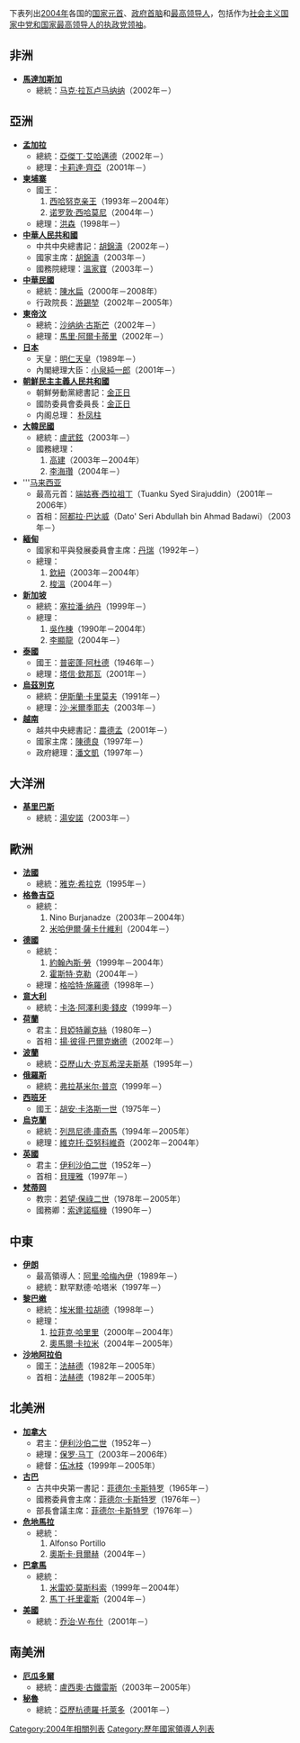 下表列出[2004年](../Page/2004年.md "wikilink")各国的[国家元首](https://zh.wikipedia.org/wiki/国家元首 "wikilink")、[政府首脑](../Page/政府首脑.md "wikilink")和[最高领导人](https://zh.wikipedia.org/wiki/最高领导人 "wikilink")，包括作为[社会主义国家中](https://zh.wikipedia.org/wiki/社会主义国家 "wikilink")[党和国家最高领导人的执](https://zh.wikipedia.org/wiki/党和国家最高领导人 "wikilink")[政党领袖](https://zh.wikipedia.org/wiki/政党领袖 "wikilink")。

## 非洲

  - **[馬達加斯加](https://zh.wikipedia.org/wiki/馬達加斯加 "wikilink")**
      - 總統：[马克·拉瓦卢马纳纳](https://zh.wikipedia.org/wiki/马克·拉瓦卢马纳纳 "wikilink")（2002年－）

## 亞洲

  - **[孟加拉](https://zh.wikipedia.org/wiki/孟加拉 "wikilink")**
      - 總統：[亞傑丁·艾哈邁德](https://zh.wikipedia.org/wiki/亞傑丁·艾哈邁德 "wikilink")（2002年－）
      - 總理：[卡莉達·齊亞](../Page/卡莉達·齊亞.md "wikilink")（2001年－）
  - **[柬埔寨](../Page/柬埔寨.md "wikilink")**
      - 國王：
        1.  [西哈努克亲王](https://zh.wikipedia.org/wiki/西哈努克亲王 "wikilink")（1993年－2004年）
        2.  [诺罗敦·西哈莫尼](../Page/诺罗敦·西哈莫尼.md "wikilink")（2004年－）
      - 總理：[洪森](../Page/洪森.md "wikilink")（1998年－）
  - **[中華人民共和國](https://zh.wikipedia.org/wiki/中華人民共和國 "wikilink")**
      - 中共中央總書記：[胡錦濤](https://zh.wikipedia.org/wiki/胡錦濤 "wikilink")（2002年－）
      - 國家主席：[胡錦濤](https://zh.wikipedia.org/wiki/胡錦濤 "wikilink")（2003年－）
      - 國務院總理：[溫家寶](https://zh.wikipedia.org/wiki/溫家寶 "wikilink")（2003年－）
  - **[中華民國](../Page/中華民國.md "wikilink")**
      - 總統：[陳水扁](https://zh.wikipedia.org/wiki/陳水扁 "wikilink")（2000年－2008年）
      - 行政院長：[游錫堃](../Page/游錫堃.md "wikilink")（2002年－2005年）
  - **[東帝汶](https://zh.wikipedia.org/wiki/東帝汶 "wikilink")**
      - 總統：[沙纳纳·古斯芒](../Page/沙纳纳·古斯芒.md "wikilink")（2002年－）
      - 總理：[馬里·阿爾卡蒂里](https://zh.wikipedia.org/wiki/馬里·阿爾卡蒂里 "wikilink")（2002年－）
  - **[日本](../Page/日本.md "wikilink")**
      - 天皇：[明仁天皇](https://zh.wikipedia.org/wiki/明仁天皇 "wikilink")（1989年－）
      - 內閣總理大臣：[小泉純一郎](https://zh.wikipedia.org/wiki/小泉純一郎 "wikilink")（2001年－）
  - **[朝鮮民主主義人民共和國](https://zh.wikipedia.org/wiki/朝鮮民主主義人民共和國 "wikilink")**
      - 朝鮮勞動黨總書記：[金正日](../Page/金正日.md "wikilink")
      - 國防委員會委員長：[金正日](../Page/金正日.md "wikilink")
      - 内阁总理： [朴凤柱](https://zh.wikipedia.org/wiki/朴凤柱 "wikilink")
  - **[大韓民國](https://zh.wikipedia.org/wiki/大韓民國 "wikilink")**
      - 總統：[盧武鉉](../Page/盧武鉉.md "wikilink")（2003年－）
      - 國務總理：
        1.  [高建](https://zh.wikipedia.org/wiki/高建 "wikilink")（2003年－2004年）
        2.  [李海瓚](../Page/李海瓚.md "wikilink")（2004年－）
  - '''[马来西亚](../Page/马来西亚.md "wikilink")
      - 最高元首：[端姑赛·西拉祖丁](https://zh.wikipedia.org/wiki/端姑赛·西拉祖丁 "wikilink")（Tuanku Syed Sirajuddin）（2001年－2006年）
      - 首相：[阿都拉·巴达威](../Page/阿都拉·巴达威.md "wikilink")（Dato' Seri Abdullah bin Ahmad Badawi）（2003年－）
  - **[緬甸](https://zh.wikipedia.org/wiki/緬甸 "wikilink")**
      - 國家和平與發展委員會主席：[丹瑞](../Page/丹瑞.md "wikilink")（1992年－）
      - 總理：
        1.  [欽紐](../Page/欽紐.md "wikilink")（2003年－2004年）
        2.  [梭溫](https://zh.wikipedia.org/wiki/梭溫 "wikilink")（2004年－）
  - **[新加坡](../Page/新加坡.md "wikilink")**
      - 總統：[塞拉潘·纳丹](../Page/塞拉潘·纳丹.md "wikilink")（1999年－）
      - 總理：
        1.  [吳作棟](https://zh.wikipedia.org/wiki/吳作棟 "wikilink")（1990年－2004年）
        2.  [李顯龍](https://zh.wikipedia.org/wiki/李顯龍 "wikilink")（2004年－）
  - **[泰國](https://zh.wikipedia.org/wiki/泰國 "wikilink")**
      - 國王：[普密蓬·阿杜德](../Page/普密蓬·阿杜德.md "wikilink")（1946年－）
      - 總理：[塔信·欽那瓦](https://zh.wikipedia.org/wiki/塔信·欽那瓦 "wikilink")（2001年－）
  - **[烏茲別克](https://zh.wikipedia.org/wiki/烏茲別克 "wikilink")**
      - 總統：[伊斯蘭·卡里莫夫](../Page/伊斯蘭·卡里莫夫.md "wikilink")（1991年－）
      - 總理：[沙·米爾季耶夫](https://zh.wikipedia.org/wiki/沙·米爾季耶夫 "wikilink")（2003年－）
  - **[越南](https://zh.wikipedia.org/wiki/越南 "wikilink")**
      - 越共中央總書記：[農德孟](../Page/農德孟.md "wikilink")（2001年－）
      - 國家主席：[陳德良](../Page/陳德良.md "wikilink")（1997年－）
      - 政府總理：[潘文凱](../Page/潘文凱.md "wikilink")（1997年－）

## 大洋洲

  - **[基里巴斯](../Page/基里巴斯.md "wikilink")**
      - 總統：[湯安諾](../Page/湯安諾.md "wikilink")（2003年－）

## 歐洲

  - **[法國](https://zh.wikipedia.org/wiki/法國 "wikilink")**
      - 總統：[雅克·希拉克](../Page/雅克·希拉克.md "wikilink")（1995年－）
  - **[格魯吉亞](https://zh.wikipedia.org/wiki/格魯吉亞 "wikilink")**
      - 總統：
        1.  Nino Burjanadze（2003年－2004年）
        2.  [米哈伊爾·薩卡什維利](../Page/米哈伊爾·薩卡什維利.md "wikilink")（2004年－）
  - **[德國](https://zh.wikipedia.org/wiki/德國 "wikilink")**
      - 總統：
        1.  [約翰內斯·勞](../Page/約翰內斯·勞.md "wikilink")（1999年－2004年）
        2.  [霍斯特·克勒](../Page/霍斯特·克勒.md "wikilink")（2004年－）
      - 總理：[格哈特·施羅德](../Page/格哈特·施羅德.md "wikilink")（1998年－）
  - **[意大利](../Page/意大利.md "wikilink")**
      - 總統：[卡洛·阿澤利奧·錢皮](https://zh.wikipedia.org/wiki/卡洛·阿澤利奧·錢皮 "wikilink")（1999年－）
  - **[荷蘭](https://zh.wikipedia.org/wiki/荷蘭 "wikilink")**
      - 君主：[貝婭特麗克絲](https://zh.wikipedia.org/wiki/貝婭特麗克絲 "wikilink")（1980年－）
      - 首相：[揚·彼得·巴爾克嫩德](../Page/揚·彼得·巴爾克嫩德.md "wikilink")（2002年－）
  - **[波蘭](https://zh.wikipedia.org/wiki/波蘭 "wikilink")**
      - 總統：[亞歷山大·克瓦希涅夫斯基](../Page/亞歷山大·克瓦希涅夫斯基.md "wikilink")（1995年－）
  - **[俄羅斯](https://zh.wikipedia.org/wiki/俄羅斯 "wikilink")**
      - 總統：[弗拉基米尔·普京](../Page/弗拉基米尔·普京.md "wikilink")（1999年－）
  - **[西班牙](../Page/西班牙.md "wikilink")**
      - 國王：[胡安·卡洛斯一世](../Page/胡安·卡洛斯一世.md "wikilink")（1975年－）
  - **[烏克蘭](https://zh.wikipedia.org/wiki/烏克蘭 "wikilink")**
      - 總統：[列昂尼德·庫奇馬](https://zh.wikipedia.org/wiki/列昂尼德·庫奇馬 "wikilink")（1994年－2005年）
      - 總理：[維克托·亞努科維奇](https://zh.wikipedia.org/wiki/維克托·亞努科維奇 "wikilink")（2002年－2004年）
  - **[英國](https://zh.wikipedia.org/wiki/英國 "wikilink")**
      - 君主：[伊利沙伯二世](../Page/伊丽莎白二世.md "wikilink")（1952年－）
      - 首相：[貝理雅](https://zh.wikipedia.org/wiki/貝理雅 "wikilink")（1997年－）
  - **[梵蒂岡](https://zh.wikipedia.org/wiki/梵蒂岡 "wikilink")**
      - 教宗：[若望·保祿二世](../Page/若望·保祿二世.md "wikilink")（1978年－2005年）
      - 國務卿：[索達諾樞機](https://zh.wikipedia.org/wiki/索達諾樞機 "wikilink")（1990年－）

## 中東

  - **[伊朗](https://zh.wikipedia.org/wiki/伊朗 "wikilink")**
      - 最高領導人：[阿里·哈梅內伊](../Page/阿里·哈梅內伊.md "wikilink")（1989年－）
      - 總統：默罕默德·哈塔米（1997年－）
  - **[黎巴嫩](../Page/黎巴嫩.md "wikilink")**
      - 總統：[埃米爾·拉胡德](https://zh.wikipedia.org/wiki/埃米爾·拉胡德 "wikilink")（1998年－）
      - 總理：
        1.  [拉菲克·哈里里](../Page/拉菲克·哈里里.md "wikilink")（2000年－2004年）
        2.  [奧馬爾·卡拉米](../Page/奧馬爾·卡拉米.md "wikilink")（2004年－2005年）
  - **[沙地阿拉伯](https://zh.wikipedia.org/wiki/沙地阿拉伯 "wikilink")**
      - 國王：[法赫德](https://zh.wikipedia.org/wiki/法赫德國王 "wikilink")（1982年－2005年）
      - 首相：[法赫德](https://zh.wikipedia.org/wiki/法赫德國王 "wikilink")（1982年－2005年）

## 北美洲

  - **[加拿大](../Page/加拿大.md "wikilink")**
      - 君主：[伊利沙伯二世](../Page/伊丽莎白二世.md "wikilink")（1952年－）
      - 總理：[保罗·马丁](https://zh.wikipedia.org/wiki/保罗·马丁 "wikilink")（2003年－2006年）
      - 總督：[伍冰枝](../Page/伍冰枝.md "wikilink")（1999年－2005年）
  - **[古巴](../Page/古巴.md "wikilink")**
      - 古共中央第一書記：[菲德尔·卡斯特罗](../Page/菲德尔·卡斯特罗.md "wikilink")（1965年－）
      - 國務委員會主席：[菲德尔·卡斯特罗](../Page/菲德尔·卡斯特罗.md "wikilink")（1976年－）
      - 部長會議主席：[菲德尔·卡斯特罗](../Page/菲德尔·卡斯特罗.md "wikilink")（1976年－）
  - **[危地馬拉](https://zh.wikipedia.org/wiki/危地馬拉 "wikilink")**
      - 總統：
        1.  Alfonso Portillo
        2.  [奧斯卡·貝爾赫](https://zh.wikipedia.org/wiki/奧斯卡·貝爾赫 "wikilink")（2004年－）
  - **[巴拿馬](https://zh.wikipedia.org/wiki/巴拿馬 "wikilink")**
      - 總統：
        1.  [米雷婭·莫斯科索](https://zh.wikipedia.org/wiki/米雷婭·莫斯科索 "wikilink")（1999年－2004年）
        2.  [馬丁·托里霍斯](../Page/馬丁·托里霍斯.md "wikilink")（2004年－）
  - **[美國](https://zh.wikipedia.org/wiki/美國 "wikilink")**
      - 總統：[乔治·W·布什](https://zh.wikipedia.org/wiki/乔治·W·布什 "wikilink")（2001年－）

## 南美洲

  - **[厄瓜多爾](https://zh.wikipedia.org/wiki/厄瓜多爾 "wikilink")**
      - 總統：[盧西奧·古鐵雷斯](https://zh.wikipedia.org/wiki/盧西奧·古鐵雷斯 "wikilink")（2003年－2005年）
  - **[秘魯](https://zh.wikipedia.org/wiki/秘魯 "wikilink")**
      - 總統：[亞歷杭德羅·托萊多](https://zh.wikipedia.org/wiki/亞歷杭德羅·托萊多 "wikilink")（2001年－）

[Category:2004年相關列表](https://zh.wikipedia.org/wiki/Category:2004年相關列表 "wikilink") [Category:歷年國家領導人列表](https://zh.wikipedia.org/wiki/Category:歷年國家領導人列表 "wikilink")